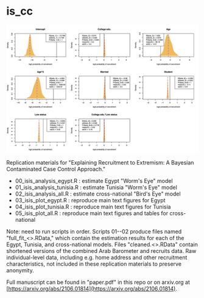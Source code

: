 # is_cc

![Regression coefficients plot](plots/all/regression.coefficients_ind_all.png)


Replication materials for "Explaining Recruitment to Extremism: A Bayesian Contaminated Case Control Approach."

- 00_isis_analysis_egypt.R : estimate Egypt "Worm's Eye" model
- 01_isis_analysis_tunisia.R : estimate Tunisia "Worm's Eye" model
- 02_isis_analysis_all.R : estimate cross-national "Bird's Eye" model
- 03_isis_plot_egypt.R : reproduce main text figures for Egypt
- 04_isis_plot_tunisia.R : reproduce main text figures for Tunisia
- 05_isis_plot_all.R : reproduce main text figures and tables for cross-national

Note: need to run scripts in order. Scripts 01--02 produce files named "full_fit_<>.RData," which contain the estimation results for each of the Egypt, Tunisia, and cross-national models. Files "cleaned.<>.RData" contain shortened versions of the combined Arab Barometer and recruits data. Raw individual-level data, including e.g. home address and other recruitment characteristics, not included in these replication materials to preserve anonymity. 

Full manuscript can be found in "paper.pdf" in this repo or on arxiv.org at [https://arxiv.org/abs/2106.01814](https://arxiv.org/abs/2106.01814).
